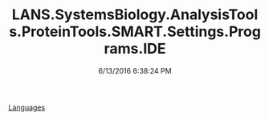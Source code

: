 ﻿---
title: LANS.SystemsBiology.AnalysisTools.ProteinTools.SMART.Settings.Programs.IDE
date: 6/13/2016 6:38:24 PM
---

[Languages](T-LANS.SystemsBiology.AnalysisTools.ProteinTools.SMART.Settings.Programs.IDE.Languages.html)
